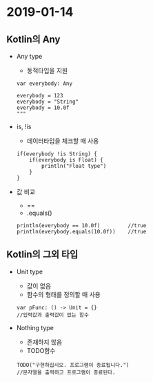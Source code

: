 # 2019-01-14

## Kotlin의 Any

* Any type
    - 동적타입을 지원
    ```
    var everybody: Any

    everybody = 123
    everybody = "String"
    everybody = 10.0f
    """
    ```

* is, !is
    - 데이터타입을 체크할 때 사용
    ```
    if(everybody !is String) {
        if(everybody is Float) {
            println("Float type")
        }
    }
    ```

* 값 비교
    - ==
    - .equals()
    ```
    println(everybody == 10.0f)         //true
    println(everybody.equals(10.0f))    //true
    ```

## Kotlin의 그외 타입

* Unit type
    - 값이 없음
    - 함수의 형태를 정의할 때 사용
    ```
    var pFunc: () -> Unit = {}
    //입력값과 출력값이 없는 함수
    ```

* Nothing type
    - 존재하지 않음
    - TODO함수
    ```
    TODO("구현하십시오. 프로그램이 종료됩니다.")
    //문자열을 출력하고 프로그램이 종료된다.
    ```
